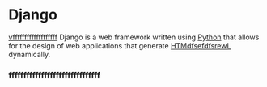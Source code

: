 # Django
[vfffffffffffffffffff](/enc/wiki/HTML) 
Django is a web framework written using [Python](/enc/wiki/Python) that allows for the design of web applications that generate [HTMdfsefdfsrewL](/enc/wiki/HTML) dynamically.

### fffffffffffffffffffffffffffffff